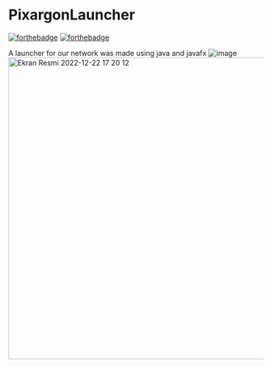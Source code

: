 # PixargonLauncher
[![forthebadge](https://forthebadge.com/images/badges/built-with-love.svg)](https://forthebadge.com)
[![forthebadge](https://forthebadge.com/images/badges/made-with-java.svg)](https://forthebadge.com)

A launcher for our network was made using java and javafx
![image](https://user-images.githubusercontent.com/40887640/208317834-0d42e43b-e917-449d-b0a8-4a7921c52fa2.png)
<img width="596" alt="Ekran Resmi 2022-12-22 17 20 12" src="https://user-images.githubusercontent.com/40887640/209154302-fb5d57b2-b8e6-4d6c-aece-1eadcd8d0218.png">
